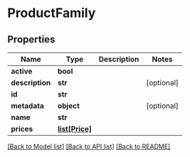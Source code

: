 # ProductFamily

## Properties
Name | Type | Description | Notes
------------ | ------------- | ------------- | -------------
**active** | **bool** |  | 
**description** | **str** |  | [optional] 
**id** | **str** |  | 
**metadata** | **object** |  | [optional] 
**name** | **str** |  | 
**prices** | [**list[Price]**](Price.md) |  | 

[[Back to Model list]](../README.md#documentation-for-models) [[Back to API list]](../README.md#documentation-for-api-endpoints) [[Back to README]](../README.md)



